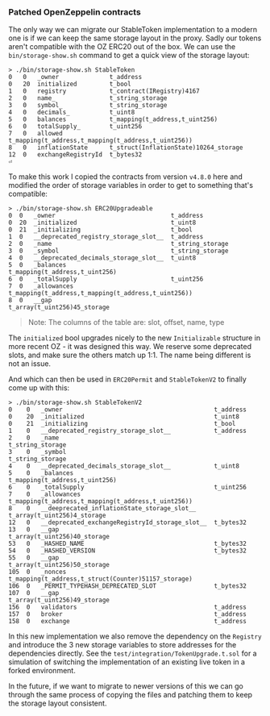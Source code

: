 ### Patched OpenZeppelin contracts

The only way we can migrate our StableToken implementation to a modern one is if we can keep the same storage layout in the proxy.
Sadly our tokens aren't compatible with the OZ ERC20 out of the box. We can use the `bin/storage-show.sh` command to get a quick view of the storage layout:

```
> ./bin/storage-show.sh StableToken
0   0   _owner              t_address
0   20  initialized         t_bool
1   0   registry            t_contract(IRegistry)4167
2   0   name_               t_string_storage
3   0   symbol_             t_string_storage
4   0   decimals_           t_uint8
5   0   balances            t_mapping(t_address,t_uint256)
6   0   totalSupply_        t_uint256
7   0   allowed             t_mapping(t_address,t_mapping(t_address,t_uint256))
8   0   inflationState      t_struct(InflationState)10264_storage
12  0   exchangeRegistryId  t_bytes32
⏎
```

To make this work I copied the contracts from version `v4.8.0` here and modified the order of storage variables in order to get to something that's compatible:

```
> ./bin/storage-show.sh ERC20Upgradeable
0  0   _owner                                t_address
0  20  _initialized                          t_uint8
0  21  _initializing                         t_bool
1  0   __deprecated_registry_storage_slot__  t_address
2  0   _name                                 t_string_storage
3  0   _symbol                               t_string_storage
4  0   __deprecated_decimals_storage_slot__  t_uint8
5  0   _balances                             t_mapping(t_address,t_uint256)
6  0   _totalSupply                          t_uint256
7  0   _allowances                           t_mapping(t_address,t_mapping(t_address,t_uint256))
8  0   __gap                                 t_array(t_uint256)45_storage
```

> Note: The columns of the table are: slot, offset, name, type

The `initialized` bool upgrades nicely to the new `Initializable` structure in more recent OZ - it was designed this way.
We reserve some deprecated slots, and make sure the others match up 1:1. The name being different is not an issue.

And which can then be used in `ERC20Permit` and `StableTokenV2` to finally come up with this:

```
> ./bin/storage-show.sh StableTokenV2
0    0   _owner                                          t_address
0    20  _initialized                                    t_uint8
0    21  _initializing                                   t_bool
1    0   __deprecated_registry_storage_slot__            t_address
2    0   _name                                           t_string_storage
3    0   _symbol                                         t_string_storage
4    0   __deprecated_decimals_storage_slot__            t_uint8
5    0   _balances                                       t_mapping(t_address,t_uint256)
6    0   _totalSupply                                    t_uint256
7    0   _allowances                                     t_mapping(t_address,t_mapping(t_address,t_uint256))
8    0   __deeprecated_inflationState_storage_slot__     t_array(t_uint256)4_storage
12   0   __deprecated_exchangeRegistryId_storage_slot__  t_bytes32
13   0   __gap                                           t_array(t_uint256)40_storage
53   0   _HASHED_NAME                                    t_bytes32
54   0   _HASHED_VERSION                                 t_bytes32
55   0   __gap                                           t_array(t_uint256)50_storage
105  0   _nonces                                         t_mapping(t_address,t_struct(Counter)51157_storage)
106  0   _PERMIT_TYPEHASH_DEPRECATED_SLOT                t_bytes32
107  0   __gap                                           t_array(t_uint256)49_storage
156  0   validators                                      t_address
157  0   broker                                          t_address
158  0   exchange                                        t_address
```

In this new implementation we also remove the dependency on the `Registry` and introduce the 3 new storage variables to store addresses for the dependencies directly.
See the `test/integration/TokenUpgrade.t.sol` for a simulation of switching the implementation of an existing live token in a forked environment.

In the future, if we want to migrate to newer versions of this we can go through the same process of copying the files and patching them to keep the storage layout consistent.
